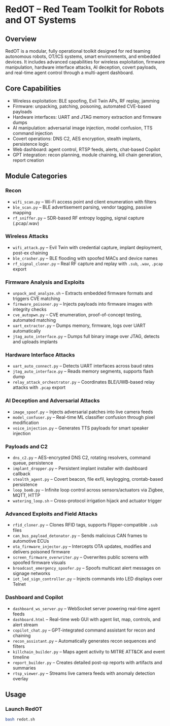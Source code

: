 
# RedOT – Red Team Toolkit for Robots and OT Systems

## Overview

RedOT is a modular, fully operational toolkit designed for red teaming autonomous robots, OT/ICS systems, smart environments, and embedded devices. It includes advanced capabilities for wireless exploitation, firmware manipulation, hardware interface attacks, AI deception, covert payloads, and real-time agent control through a multi-agent dashboard.

## Core Capabilities

- Wireless exploitation: BLE spoofing, Evil Twin APs, RF replay, jamming
- Firmware: unpacking, patching, poisoning, automated CVE-based payloads
- Hardware interfaces: UART and JTAG memory extraction and firmware dumps
- AI manipulation: adversarial image injection, model confusion, TTS command injection
- Covert operations: DNS C2, AES encryption, stealth implants, persistence logic
- Web dashboard: agent control, RTSP feeds, alerts, chat-based Copilot
- GPT integration: recon planning, module chaining, kill chain generation, report creation

## Module Categories

### Recon

- `wifi_scan.py` – Wi-Fi access point and client enumeration with filters
- `ble_scan.py` – BLE advertisement parsing, vendor tagging, passive mapping
- `rf_sniffer.py` – SDR-based RF entropy logging, signal capture (.pcap/.wav)

### Wireless Attacks

- `wifi_attack.py` – Evil Twin with credential capture, implant deployment, post-ex chaining
- `ble_crasher.py` – BLE flooding with spoofed MACs and device names
- `rf_signal_cloner.py` – Real RF capture and replay with `.sub`, `.wav`, `.pcap` export

### Firmware Analysis and Exploits

- `unpack_and_analyze.sh` – Extracts embedded firmware formats and triggers CVE matching
- `firmware_poisoner.py` – Injects payloads into firmware images with integrity checks
- `cve_autopwn.py` – CVE enumeration, proof-of-concept testing, automated matching
- `uart_extractor.py` – Dumps memory, firmware, logs over UART automatically
- `jtag_auto_interface.py` – Dumps full binary image over JTAG, detects and uploads implants

### Hardware Interface Attacks

- `uart_auto_connect.py` – Detects UART interfaces across baud rates
- `jtag_auto_interface.py` – Reads memory segments, supports flash dump
- `relay_attack_orchestrator.py` – Coordinates BLE/UWB-based relay attacks with `.pcap` export

### AI Deception and Adversarial Attacks

- `image_spoof.py` – Injects adversarial patches into live camera feeds
- `model_confuser.py` – Real-time ML classifier confusion through pixel modification
- `voice_injection.py` – Generates TTS payloads for smart speaker injection

### Payloads and C2

- `dns_c2.py` – AES-encrypted DNS C2, rotating resolvers, command queue, persistence
- `implant_dropper.py` – Persistent implant installer with dashboard callback
- `stealth_agent.py` – Covert beacon, file exfil, keylogging, crontab-based persistence
- `loop_bomb.py` – Infinite loop control across sensors/actuators via Zigbee, MQTT, HTTP
- `watering_loop.sh` – Cross-protocol irrigation hijack and actuator trigger

### Advanced Exploits and Field Attacks

- `rfid_cloner.py` – Clones RFID tags, supports Flipper-compatible `.sub` files
- `can_bus_payload_detonator.py` – Sends malicious CAN frames to automotive ECUs
- `ota_firmware_injector.py` – Intercepts OTA updates, modifies and delivers poisoned firmware
- `screen_firmware_overwriter.py` – Overwrites public screens with spoofed firmware visuals
- `broadcast_emergency_spoofer.py` – Spoofs multicast alert messages on signage networks
- `iot_led_sign_controller.py` – Injects commands into LED displays over Telnet

### Dashboard and Copilot

- `dashboard_ws_server.py` – WebSocket server powering real-time agent feeds
- `dashboard.html` – Real-time web GUI with agent list, map, controls, and alert stream
- `copilot_chat.py` – GPT-integrated command assistant for recon and chaining
- `recon_assistant.py` – Automatically generates recon sequences and filters
- `killchain_builder.py` – Maps agent activity to MITRE ATT&CK and event timeline
- `report_builder.py` – Creates detailed post-op reports with artifacts and summaries
- `rtsp_viewer.py` – Streams live camera feeds with anomaly detection overlay

## Usage

### Launch RedOT

```bash
bash redot.sh

